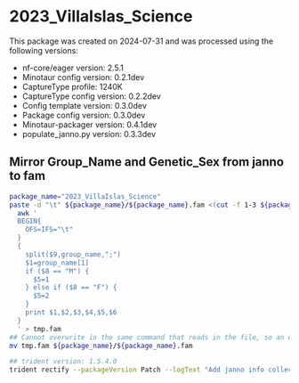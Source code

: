 # 2023_VillaIslas_Science
This package was created on 2024-07-31 and was processed using the following versions:
 - nf-core/eager version:  2.5.1
 - Minotaur config version: 0.2.1dev
 - CaptureType profile: 1240K
 - CaptureType config version: 0.2.2dev
 - Config template version: 0.3.0dev
 - Package config version: 0.3.0dev
 - Minotaur-packager version: 0.4.1dev
 - populate_janno.py version: 0.3.3dev

## Mirror Group_Name and Genetic_Sex from janno to fam
```bash
package_name="2023_VillaIslas_Science"
paste -d "\t" ${package_name}/${package_name}.fam <(cut -f 1-3 ${package_name}/${package_name}.janno |tail -n +2) | \
  awk '
  BEGIN{
    OFS=IFS="\t"
  }
  {
    split($9,group_name,";")
    $1=group_name[1]
    if ($8 == "M") {
      $5=1
    } else if ($8 == "F") {
      $5=2
    }
    print $1,$2,$3,$4,$5,$6
  }
  ' > tmp.fam
## Cannot overwrite in the same command that reads in the file, so an extra mv is needed.
mv tmp.fam ${package_name}/${package_name}.fam

## trident version: 1.5.4.0
trident rectify --packageVersion Patch --logText "Add janno info collected by @Kavlahkaff and @jbv2. Mirror info to fam file. Add @Kavlahkaff, @jbv2 as Contributors"  --checksumAll -d ${package_name}
```